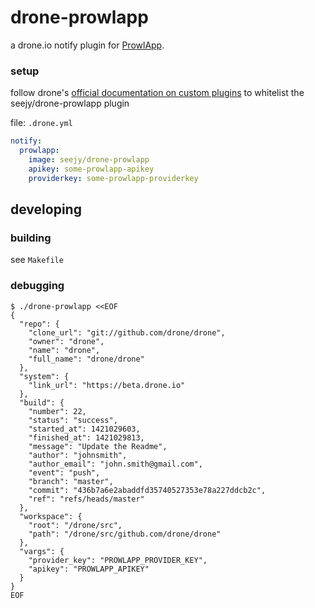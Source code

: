 # drone-prowlapp
a drone.io notify plugin for [ProwlApp](https://www.prowlapp.com).

### setup

follow drone's [official documentation on custom plugins](http://readme.drone.io/devs/plugins/#custom-plugins:dce8ed91d073f65a191aa58c2338afcb) to whitelist the seejy/drone-prowlapp plugin

file: `.drone.yml`
```yml
notify:
  prowlapp:
    image: seejy/drone-prowlapp
    apikey: some-prowlapp-apikey
    providerkey: some-prowlapp-providerkey 
```

## developing

### building

see `Makefile`

### debugging

```
$ ./drone-prowlapp <<EOF
{
  "repo": {
    "clone_url": "git://github.com/drone/drone",
    "owner": "drone",
    "name": "drone",
    "full_name": "drone/drone"
  },
  "system": {
    "link_url": "https://beta.drone.io"
  },
  "build": {
    "number": 22,
    "status": "success",
    "started_at": 1421029603,
    "finished_at": 1421029813,
    "message": "Update the Readme",
    "author": "johnsmith",
    "author_email": "john.smith@gmail.com",
    "event": "push",
    "branch": "master",
    "commit": "436b7a6e2abaddfd35740527353e78a227ddcb2c",
    "ref": "refs/heads/master"
  },
  "workspace": {
    "root": "/drone/src",
    "path": "/drone/src/github.com/drone/drone"
  },
  "vargs": {
    "provider_key": "PROWLAPP_PROVIDER_KEY",
    "apikey": "PROWLAPP_APIKEY"
  }
}
EOF
```
